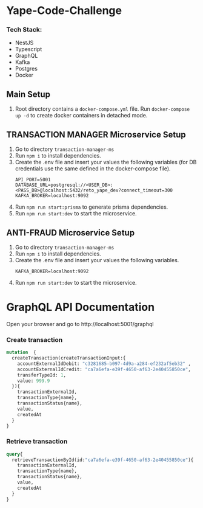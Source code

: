 # Yape-Code-Challenge
### Tech Stack:
- NestJS
- Typescript
- GraphQL
- Kafka
- Postgres
- Docker

## Main Setup

1. Root directory contains a `docker-compose.yml` file. Run `docker-compose up -d` to create docker containers in detached mode.

## TRANSACTION MANAGER Microservice Setup

1. Go to directory `transaction-manager-ms`
2. Run `npm i` to install dependencies.
3. Create the .env file and insert your values the following variables (for DB credentials use the same defined in the docker-compose file).
	```
	API_PORT=5001
	DATABASE_URL=postgresql://<USER_DB>:<PASS_DB>@localhost:5432/reto_yape_dev?connect_timeout=300
	KAFKA_BROKER=localhost:9092
	```
4. Run `npm run start:prisma` to generate prisma dependencies.
5. Run `npm run start:dev` to start the microservice.

## ANTI-FRAUD Microservice Setup

1. Go to directory `transaction-manager-ms`
2. Run `npm i` to install dependencies.
3. Create the .env file and insert your values the following variables.
	```
	KAFKA_BROKER=localhost:9092
	```
4. Run `npm run start:dev` to start the microservice.


# GraphQL API Documentation

Open your browser and go to http://localhost:5001/graphql

### Create transaction
```graphql
mutation  {
  createTransaction(createTransactionInput:{
    accountExternalIdDebit: "c3281685-b097-4d9a-a284-ef232af5eb32" ,
    accountExternalIdCredit: "ca7a6efa-e39f-4650-af63-2e40455850ce",
    transferTypeId: 1,
    value: 999.9
  }){
    transactionExternalId,
    transactionType{name},
    transactionStatus{name},
    value,
    createdAt
  }
}
```


### Retrieve transaction
```graphql
query{
  retrieveTransactionById(id:"ca7a6efa-e39f-4650-af63-2e40455850ce"){
    transactionExternalId,
    transactionType{name},
    transactionStatus{name},
    value,
    createdAt
  }
}
```